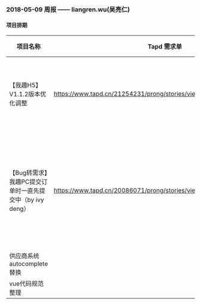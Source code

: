 ### 2018-05-09 周报 —— liangren.wu(吴亮仁)
			
#### 项目排期

| 项目名称 | Tapd 需求单 | 开始时间 | 结束时间 | 备注 |
|---|---|---|---|---|
| 【我趣H5】V1.1.2版本优化调整  | https://www.tapd.cn/21254231/prong/stories/view/1121254231001003504 | 2018-05-04 | 2018-05-10 | 测试中，增加一些交互和体验优化 |
| 【Bug转需求】我趣PC提交订单时一直先提交中（by ivy deng） | https://www.tapd.cn/20086071/prong/stories/view/1120086071001003581 | 2018-05-07 | 2018-05-16 | （进行中）有较多复杂和重复的校验，下单流程方面优化 |
| 供应商系统autocomplete替换 |  | 2018-05-08 | 2018-05-08 | 已完成 |
| vue代码规范整理 |  | 2018-05- ~ | 2018-05- ~ | 未开始 |